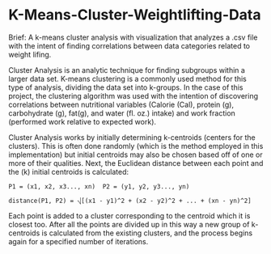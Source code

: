 # K-Means-Cluster-Weightlifting-Data
Brief: A k-means cluster analysis with visualization that analyzes a .csv file with the intent of finding correlations between data categories related to weight lifing.

Cluster Analysis is an analytic technique for finding subgroups within a larger data set. K-means clustering is a commonly used method for this type of analysis, dividing the data set into k-groups. In the case of this project, the clustering algorithm was used with the intention of discovering correlations between nutritional variables (Calorie (Cal), protein (g), carbohydrate (g), fat(g), and water (fl. oz.) intake) and work fraction (performed work relative to expected work). 

Cluster Analysis works by initially determining k-centroids (centers for the clusters). This is often done randomly (which is the method employed in this implementation) but initial centroids may also be chosen based off of one or more of their qualities. Next, the Euclidean distance between each point and the (k) initial centroids is calculated:

    P1 = (x1, x2, x3..., xn)  P2 = (y1, y2, y3..., yn)

    distance(P1, P2) = ⎷[(x1 - y1)^2 + (x2 - y2)^2 + ... + (xn - yn)^2]

Each point is added to a cluster corresponding to the centroid which it is closest too. After all the points are divided up in this way a new group of k-centroids is calculated from the existing clusters, and the process begins again for a specified number of iterations. 
